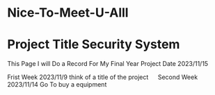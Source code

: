 # Nice-To-Meet-U-Alll
# Project Title Security System
This Page I will Do a Record For My Final Year Project  Date 2023/11/15 

Frist Week 2023/11/9
think of a title of the project
&emsp;
Second Week 2023/11/14
Go To buy a equipment

